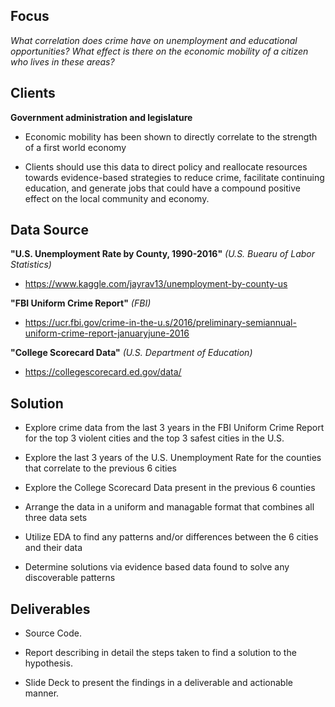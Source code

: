 **Focus**
---------

*What correlation does crime have on unemployment and educational
opportunities? What effect is there on the economic mobility of a
citizen who lives in these areas?*

**Clients**
-----------

**Government administration and legislature**

-   Economic mobility has been shown to directly correlate to the
    strength of a first world economy

-   Clients should use this data to direct policy and reallocate
    resources towards evidence-based strategies to reduce crime,
    facilitate continuing education, and generate jobs that could have a
    compound positive effect on the local community and economy.

**Data Source**
---------------

**"U.S. Unemployment Rate by County, 1990-2016"** *(U.S. Buearu of Labor
Statistics)*

-   <https://www.kaggle.com/jayrav13/unemployment-by-county-us>

**"FBI Uniform Crime Report"** *(FBI)*

-   <https://ucr.fbi.gov/crime-in-the-u.s/2016/preliminary-semiannual-uniform-crime-report-januaryjune-2016>

**"College Scorecard Data"** *(U.S. Department of Education)*

-   <https://collegescorecard.ed.gov/data/>

**Solution**
------------

-   Explore crime data from the last 3 years in the FBI Uniform Crime
    Report for the top 3 violent cities and the top 3 safest cities in
    the U.S.

-   Explore the last 3 years of the U.S. Unemployment Rate for the
    counties that correlate to the previous 6 cities

-   Explore the College Scorecard Data present in the previous 6
    counties

-   Arrange the data in a uniform and managable format that combines all
    three data sets

-   Utilize EDA to find any patterns and/or differences between the 6
    cities and their data

-   Determine solutions via evidence based data found to solve any
    discoverable patterns

**Deliverables**
----------------

-   Source Code.

-   Report describing in detail the steps taken to find a solution to
    the hypothesis.

-   Slide Deck to present the findings in a deliverable and
    actionable manner.
